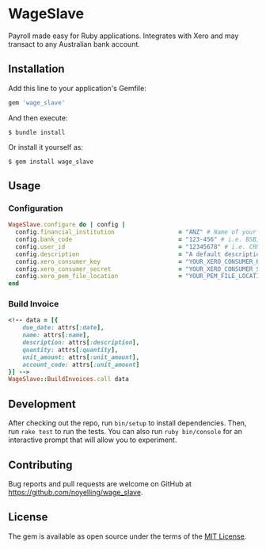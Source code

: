 # WageSlave

Payroll made easy for Ruby applications. Integrates with Xero and may transact to any Australian bank account.

## Installation

Add this line to your application's Gemfile:

```ruby
gem 'wage_slave'
```

And then execute:

    $ bundle install

Or install it yourself as:

    $ gem install wage_slave

## Usage

### Configuration

```ruby
WageSlave.configure do | config |
  config.financial_institution                  = "ANZ" # Name of your bank
  config.bank_code                              = "123-456" # i.e. BSB, Sort code etc
  config.user_id                                = "12345678" # i.e. CRN, Acc no. etc
  config.description                            = "A default description for all WageSlave transactions"
  config.xero_consumer_key                      = "YOUR_XERO_CONSUMER_KEY"
  config.xero_consumer_secret                   = "YOUR_XERO_CONSUMER_SECRET"
  config.xero_pem_file_location                 = "YOUR_PEM_FILE_LOCATION"
end
```

### Build Invoice

```ruby
<!-- data = [{
	due_date: attrs[:date],
	name: attrs[:name],
	description: attrs[:description],
	quantity: attrs[:quantity],
	unit_amount: attrs[:unit_amount],
	account_code: attrs[:unit_amount]
}] -->
WageSlave::BuildInvoices.call data

```

## Development

After checking out the repo, run `bin/setup` to install dependencies. Then, run `rake test` to run the tests. You can also run `ruby bin/console` for an interactive prompt that will allow you to experiment.

## Contributing

Bug reports and pull requests are welcome on GitHub at https://github.com/noyelling/wage_slave.

## License

The gem is available as open source under the terms of the [MIT License](http://opensource.org/licenses/MIT).

